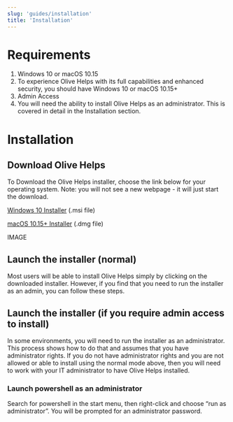```yaml
---
slug: 'guides/installation'
title: 'Installation'
---
```


# Requirements

1. Windows 10 or macOS 10.15
1. To experience Olive Helps with its full capabilities and enhanced security, you should have Windows 10 or macOS 10.15+
1. Admin Access
1. You will need the ability to install Olive Helps as an administrator. This is covered in detail in the Installation section.


# Installation

## Download Olive Helps

To Download the Olive Helps installer, choose the link below for your operating system. Note: you will not see a new webpage - it will just start the download.

[Windows 10 Installer](https://olive.page.link/olive-helps-windows) (.msi file)

[macOS 10.15+ Installer](https://olive.page.link/olive-helps-mac) (.dmg file)

IMAGE

## Launch the installer (normal)
Most users will be able to install Olive Helps simply by clicking on the downloaded installer. However, if you find that you need to run the installer as an admin, you can follow these steps.

## Launch the installer (if you require admin access to install)
In some environments, you will need to run the installer as an administrator. This process shows how to do that and assumes that you have administrator rights. If you do not have administrator rights and you are not allowed or able to install using the normal mode above, then you will need to work with your IT administrator to have Olive Helps installed.

### Launch powershell as an administrator
Search for powershell in the start menu, then right-click and choose “run as administrator”. You will be prompted for an administrator password.
